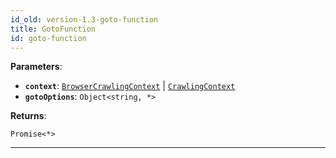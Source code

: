 ```yaml
---
id_old: version-1.3-goto-function
title: GotoFunction
id: goto-function
---
```


<a name="gotofunction"></a>

**Parameters**:

- **`context`**: [`BrowserCrawlingContext`](../typedefs/browser-crawling-context) | [`CrawlingContext`](../typedefs/crawling-context)
- **`gotoOptions`**: `Object<string, *>`

**Returns**:

`Promise<*>`

---
